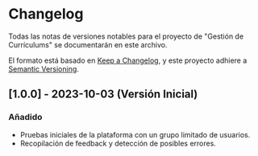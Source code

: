 # Changelog

Todas las notas de versiones notables para el proyecto de "Gestión de Currículums" se documentarán en este archivo.

El formato está basado en [Keep a Changelog](https://keepachangelog.com/en/1.0.0/), y este proyecto adhiere a [Semantic Versioning](https://semver.org/spec/v2.0.0.html).

## [1.0.0] - 2023-10-03 (Versión Inicial)

### Añadido

- Pruebas iniciales de la plataforma con un grupo limitado de usuarios.
- Recopilación de feedback y detección de posibles errores.


